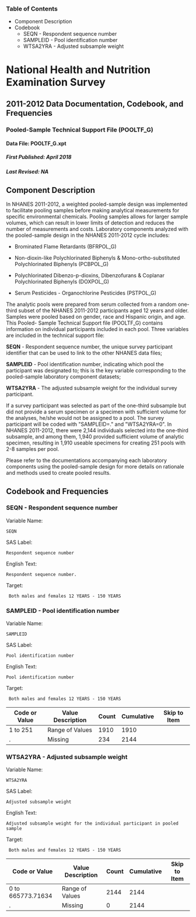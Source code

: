 ### Table of Contents

  * Component Description
  * Codebook
    * SEQN - Respondent sequence number
    * SAMPLEID - Pool identification number
    * WTSA2YRA - Adjusted subsample weight 

# National Health and Nutrition Examination Survey

## 2011-2012 Data Documentation, Codebook, and Frequencies

### Pooled-Sample Technical Support File (POOLTF_G)

####  Data File: POOLTF_G.xpt

##### First Published: April 2018

##### Last Revised: NA

## Component Description

In NHANES 2011-2012, a weighted pooled-sample design was implemented to
facilitate pooling samples before making analytical measurements for specific
environmental chemicals. Pooling samples allows for larger sample volumes,
which can result in lower limits of detection and reduces the number of
measurements and costs. Laboratory components analyzed with the pooled-sample
design in the NHANES 2011-2012 cycle includes:

  * Brominated Flame Retardants (BFRPOL_G)

  * Non-dioxin-like Polychlorinated Biphenyls & Mono-ortho-substituted Polychlorinated Biphenyls (PCBPOL_G)

  * Polychlorinated Dibenzo-p-dioxins, Dibenzofurans & Coplanar Polychlorinated Biphenyls (DOXPOL_G) 

  * Serum Pesticides - Organochlorine Pesticides (PSTPOL_G)

The analytic pools were prepared from serum collected from a random one-third
subset of the NHANES 2011-2012 participants aged 12 years and older. Samples
were pooled based on gender, race and Hispanic origin, and age. This Pooled-
Sample Technical Support file (POOLTF_G) contains information on individual
participants included in each pool. Three variables are included in the
technical support file:

**SEQN** -           Respondent sequence number, the unique survey participant
identifier that can be used to link to the other NHANES data files;

**SAMPLEID** -   Pool identification number, indicating which pool the
participant was designated to; this is the key variable corresponding to the
pooled-sample laboratory component datasets;

**WTSA2YRA** \- The adjusted subsample weight for the individual survey
participant.

If a survey participant was selected as part of the one-third subsample but
did not provide a serum specimen or a specimen with sufficient volume for the
analyses, he/she would not be assigned to a pool. The survey participant will
be coded with "SAMPLEID=." and "WTSA2YRA=0".  In NHANES 2011-2012, there were
2,144 individuals selected into the one-third subsample, and among them, 1,940
provided sufficient volume of analytic specimen, resulting in 1,910 useable
specimens for creating 251 pools with 2-8 samples per pool.

Please refer to the documentations accompanying each laboratory components
using the pooled-sample design for more details on rationale and methods used
to create pooled results.

## Codebook and Frequencies

### SEQN - Respondent sequence number

Variable Name:

    SEQN
SAS Label:

    Respondent sequence number
English Text:

    Respondent sequence number.
Target:

     Both males and females 12 YEARS - 150 YEARS

### SAMPLEID - Pool identification number

Variable Name:

    SAMPLEID
SAS Label:

    Pool identification number
English Text:

    Pool identification number
Target:

     Both males and females 12 YEARS - 150 YEARS
Code or Value | Value Description | Count | Cumulative | Skip to Item  
---|---|---|---|---  
1 to 251 | Range of Values | 1910 | 1910 |   
. | Missing | 234 | 2144 |   
  
### WTSA2YRA - Adjusted subsample weight

Variable Name:

    WTSA2YRA
SAS Label:

    Adjusted subsample weight 
English Text:

    Adjusted subsample weight for the individual participant in pooled sample
Target:

     Both males and females 12 YEARS - 150 YEARS
Code or Value | Value Description | Count | Cumulative | Skip to Item  
---|---|---|---|---  
0 to 665773.71634 | Range of Values | 2144 | 2144 |   
. | Missing | 0 | 2144 | 


